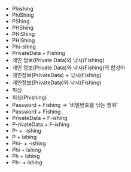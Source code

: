 ﻿- Phishing
- PhiShing
- PShing
- PHShing
- PHiShing
- PHIShing
- Phi-shing
- PrivateData + Fishing
- 개인 정보(Private Data)와 낚시(Fishing)
- 개인 정보(Private Data)와 낚시(Fishing)의 합성어
- 개인정보(PrivateData) + 낚시(Fishing)
- 개인정보(PrivateData)와 낚시(Fishing)
- 피싱
- 피싱(Phishing)
- Password + Fishing → '비밀번호를 낚는 행위'
- Password + Fishing
- PrivateData + F-ishing
- P-rivateData + F-ishing
- P- + -ishing
- P + ishing
- Phi- + -ishing
- Phi + ishing
- Ph + ishing
- Ph- + ishing